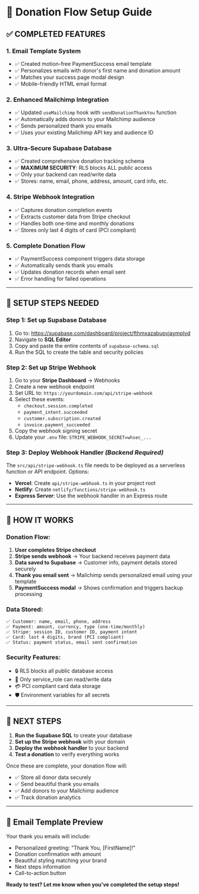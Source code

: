 # 🎉 Donation Flow Setup Guide

## ✅ **COMPLETED FEATURES**

### 1. **Email Template System**
- ✅ Created motion-free PaymentSuccess email template
- ✅ Personalizes emails with donor's first name and donation amount
- ✅ Matches your success page modal design
- ✅ Mobile-friendly HTML email format

### 2. **Enhanced Mailchimp Integration**
- ✅ Updated `useMailchimp` hook with `sendDonationThankYou` function
- ✅ Automatically adds donors to your Mailchimp audience
- ✅ Sends personalized thank you emails
- ✅ Uses your existing Mailchimp API key and audience ID

### 3. **Ultra-Secure Supabase Database**
- ✅ Created comprehensive donation tracking schema
- ✅ **MAXIMUM SECURITY**: RLS blocks ALL public access
- ✅ Only your backend can read/write data
- ✅ Stores: name, email, phone, address, amount, card info, etc.

### 4. **Stripe Webhook Integration**
- ✅ Captures donation completion events
- ✅ Extracts customer data from Stripe checkout
- ✅ Handles both one-time and monthly donations
- ✅ Stores only last 4 digits of card (PCI compliant)

### 5. **Complete Donation Flow**
- ✅ PaymentSuccess component triggers data storage
- ✅ Automatically sends thank you emails
- ✅ Updates donation records when email sent
- ✅ Error handling for failed operations

---

## 🔧 **SETUP STEPS NEEDED**

### **Step 1: Set up Supabase Database**
1. Go to: https://supabase.com/dashboard/project/fthmxazabupvjaymplvd
2. Navigate to **SQL Editor**
3. Copy and paste the entire contents of `supabase-schema.sql`
4. Run the SQL to create the table and security policies

### **Step 2: Set up Stripe Webhook**
1. Go to your **Stripe Dashboard** → Webhooks
2. Create a new webhook endpoint
3. Set URL to: `https://yourdomain.com/api/stripe-webhook`
4. Select these events:
   - `checkout.session.completed`
   - `payment_intent.succeeded`
   - `customer.subscription.created`
   - `invoice.payment_succeeded`
5. Copy the webhook signing secret
6. Update your `.env` file: `STRIPE_WEBHOOK_SECRET=whsec_...`

### **Step 3: Deploy Webhook Handler** *(Backend Required)*
The `src/api/stripe-webhook.ts` file needs to be deployed as a serverless function or API endpoint. Options:
- **Vercel**: Create `api/stripe-webhook.ts` in your project root
- **Netlify**: Create `netlify/functions/stripe-webhook.ts`
- **Express Server**: Use the webhook handler in an Express route

---

## 🎯 **HOW IT WORKS**

### **Donation Flow:**
1. **User completes Stripe checkout**
2. **Stripe sends webhook** → Your backend receives payment data
3. **Data saved to Supabase** → Customer info, payment details stored securely
4. **Thank you email sent** → Mailchimp sends personalized email using your template
5. **PaymentSuccess modal** → Shows confirmation and triggers backup processing

### **Data Stored:**
```
✅ Customer: name, email, phone, address
✅ Payment: amount, currency, type (one-time/monthly)
✅ Stripe: session ID, customer ID, payment intent
✅ Card: last 4 digits, brand (PCI compliant)
✅ Status: payment status, email sent confirmation
```

### **Security Features:**
- 🔒 RLS blocks all public database access
- 🔐 Only service_role can read/write data
- 💳 PCI compliant card data storage
- 🛡️ Environment variables for all secrets

---

## 🚀 **NEXT STEPS**

1. **Run the Supabase SQL** to create your database
2. **Set up the Stripe webhook** with your domain
3. **Deploy the webhook handler** to your backend
4. **Test a donation** to verify everything works

Once these are complete, your donation flow will:
- ✅ Store all donor data securely
- ✅ Send beautiful thank you emails
- ✅ Add donors to your Mailchimp audience
- ✅ Track donation analytics

---

## 📧 **Email Template Preview**

Your thank you emails will include:
- Personalized greeting: "Thank You, [FirstName]!"
- Donation confirmation with amount
- Beautiful styling matching your brand
- Next steps information
- Call-to-action button

**Ready to test? Let me know when you've completed the setup steps!**